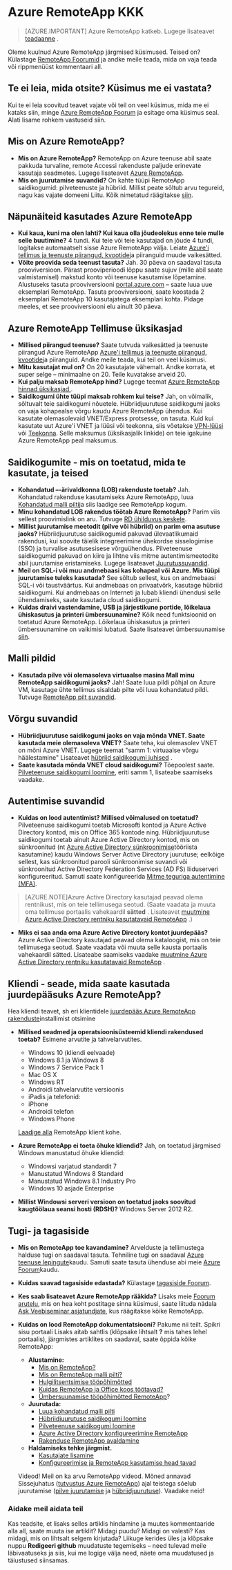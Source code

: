 <properties 
    pageTitle="Azure RemoteApp KKK | Microsoft Azure'i" 
    description="Siit saate teada, vastused korduma kippuvad küsimused Azure RemoteApp." 
    services="remoteapp" 
    documentationCenter="" 
    authors="lizap" 
    manager="swadhwa" 
    editor=""/>

<tags 
    ms.service="remoteapp" 
    ms.workload="compute" 
    ms.tgt_pltfrm="na" 
    ms.devlang="na" 
    ms.topic="get-started-article" 
    ms.date="08/15/2016" 
    ms.author="elizapo"/>

# <a name="azure-remoteapp-faq"></a>Azure RemoteApp KKK

> [AZURE.IMPORTANT]
> Azure RemoteApp katkeb. Lugege lisateavet [teadaanne](https://go.microsoft.com/fwlink/?linkid=821148) .

Oleme kuulnud Azure RemoteApp järgmised küsimused. Teised on? Külastage [RemoteApp Foorumid](https://social.msdn.microsoft.com/Forums/azure/home?forum=AzureRemoteApp) ja andke meile teada, mida on vaja teada või rippmenüüst kommentaari all.

## <a name="cant-find-what-youre-looking-for-have-a-question-we-didnt-answer"></a>Te ei leia, mida otsite? Küsimus me ei vastata?
Kui te ei leia soovitud teavet vajate või teil on veel küsimus, mida me ei kataks siin, minge [Azure RemoteApp Foorum](http://aka.ms/araforum) ja esitage oma küsimus seal. Alati lisame rohkem vastuseid siin.

## <a name="what-is-azure-remoteapp"></a>Mis on Azure RemoteApp? ##


- **Mis on Azure RemoteApp?** RemoteApp on Azure teenuse abil saate pakkuda turvaline, remote Accessi rakenduste paljude erinevate kasutaja seadmetes. Lugege lisateavet [Azure RemoteApp](remoteapp-whatis.md).
- **Mis on juurutamise suvandid?** On kahte tüüpi RemoteApp saidikogumid: pilveteenuste ja hübriid. Millist peate sõltub arvu tegureid, nagu kas vajate domeeni Liitu. Kõik nimetatud räägitakse [siin](remoteapp-collections.md).

## <a name="quick-tips-on-using-azure-remoteapp"></a>Näpunäiteid kasutades Azure RemoteApp ##
- **Kui kaua, kuni ma olen lahti? Kui kaua olla jõudeolekus enne teie mulle selle buutimine?** 4 tundi. Kui teie või teie kasutajad on jõude 4 tundi, logitakse automaatselt sisse Azure RemoteApp välja. Leiate [Azure'i tellimus ja teenuste piirangud, kvootide](../azure-subscription-service-limits.md)ja piiranguid muude vaikesätted.
- **Võite proovida seda teenust tasuta?** Jah. 30 päeva on saadaval tasuta prooviversioon. Pärast prooviperioodi lõppu saate sujuv (mille abil saate valmistamisel) makstud konto või teenuse kasutamise lõpetamine. Alustuseks tasuta prooviversiooni [portal.azure.com](http://portal.azure.com) – saate luua uue eksemplari RemoteApp. Tasuta prooviversiooni, saate koostada 2 eksemplari RemoteApp 10 kasutajatega eksemplari kohta. Pidage meeles, et see prooviversiooni elu ainult 30 päeva.
## <a name="azure-remoteapp-subscription-details"></a>Azure RemoteApp Tellimuse üksikasjad ##

- **Millised piirangud teenuse?** Saate tutvuda vaikesätted ja teenuste piirangud Azure RemoteApp [Azure'i tellimus ja teenuste piirangud, kvootide](../azure-subscription-service-limits.md)ja piiranguid. Andke meile teada, kui teil on veel küsimusi.
- **Mitu kasutajat mul on?** On 20 kasutajate vähemalt. Andke korrata, et super selge – minimaalne on 20. Teile kuvatakse arveid 20. 
- **Kui palju maksab RemoteApp hind?** Lugege teemat [Azure RemoteApp hinnad üksikasjad ](https://azure.microsoft.com/pricing/details/remoteapp/).
- **Saidikogumi ühte tüüpi maksab rohkem kui teise?** Jah, on võimalik, sõltuvalt teie saidikogumi nõuetele. Hübriidjuurutuse saidikogumi jaoks on vaja kohapealse võrgu kaudu Azure RemoteApp ühendus. Kui kasutate olemasolevaid VNET/Express protsesse, on tasuta. Kuid kui kasutate uut Azure'i VNET ja lüüsi või teekonna, siis võetakse [VPN-lüüsi](https://azure.microsoft.com/pricing/details/vpn-gateway) või [Teekonna](https://azure.microsoft.com/pricing/details/expressroute/). Selle maksumus (üksikasjalik linkide) on teie igakuine Azure RemoteApp peal maksumus.

## <a name="collections---whats-supported-which-should-you-use-and-others"></a>Saidikogumite - mis on toetatud, mida te kasutate, ja teised
- **Kohandatud –-ärivaldkonna (LOB) rakenduste toetab?** Jah. Kohandatud rakenduse kasutamiseks Azure RemoteApp, luua [Kohandatud malli pilti](remoteapp-create-custom-image.md)ja siis laadige see RemoteApp kogum.
- **Minu kohandatud LOB rakendus töötab Azure RemoteApp?** Parim viis sellest proovimislink on aru. Tutvuge [RD ühilduvus keskele](http://www.rdcompatibility.com/compatibility/default.aspx).
- **Millist juurutamise meetodit (pilve või hübriid) on parim oma asutuse jaoks?** Hübriidjuurutuse saidikogumid pakuvad ülevaatlikumaid rakendusi, kui soovite täielik integreerimine ühekordse sisselogimise (SSO) ja turvalise asutusesisese võrguühendus. Pilveteenuse saidikogumid pakuvad on kiire ja lihtne viis mitme autentimismeetodite abil juurutamise eristamiseks. Lugege lisateavet [Juurutussuvandid](remoteapp-whatis.md).
- **Meil on SQL-i või muu andmebaasi kas kohapeal või Azure. Mis tüüpi juurutamise tuleks kasutada?** See sõltub sellest, kus on andmebaasi SQL-i või taustväärtus. Kui andmebaas on privaatvõrk, kasutage hübriid saidikogumi. Kui andmebaas on Interneti ja lubab kliendi ühendusi selle ühendamiseks, saate kasutada cloud saidikogumi.
- **Kuidas draivi vastendamine, USB ja järjestikune portide, lõikelaua ühiskasutus ja printeri ümbersuunamine?** Kõik need funktsioonid on toetatud Azure RemoteApp. Lõikelaua ühiskasutus ja printeri ümbersuunamine on vaikimisi lubatud. Saate lisateavet ümbersuunamise [siin](remoteapp-redirection.md). 


## <a name="template-images"></a>Malli pildid
- **Kasutada pilve või olemasoleva virtuaalse masina Mall minu RemoteApp saidikogumi jaoks?** Jah! Saate luua pildi põhjal on Azure VM, kasutage ühte tellimus sisaldab pilte või luua kohandatud pildi. Tutvuge [RemoteApp pilt suvandid](remoteapp-imageoptions.md).


## <a name="network-options"></a>Võrgu suvandid
- **Hübriidjuurutuse saidikogumi jaoks on vaja mõnda VNET. Saate kasutada meie olemasoleva VNET?** Saate teha, kui olemasolev VNET on mõni Azure VNET. Lugege teemat "samm 1: virtuaalse võrgu häälestamine" Lisateavet [hübriid saidikogumi juhised](remoteapp-create-hybrid-deployment.md) .
- **Saate kasutada mõnda VNET cloud saidikogumi?** Tõepoolest saate. [Pilveteenuse saidikogumi loomine](remoteapp-create-cloud-deployment.md), eriti samm 1, lisateabe saamiseks vaadake.

## <a name="authentication-options"></a>Autentimise suvandid



- **Kuidas on lood autentimist? Millised võimalused on toetatud?** Pilveteenuse saidikogumi toetab Microsofti kontod ja Azure Active Directory kontod, mis on Office 365 kontode ning. Hübriidjuurutuse saidikogumi toetab ainult Azure Active Directory kontod, mis on sünkroonitud (nt [Azure Active Directory sünkroonimise](http://blogs.technet.com/b/ad/archive/2014/09/16/azure-active-directory-sync-is-now-ga.aspx)tööriista kasutamine) kaudu Windows Server Active Directory juurutuse; eelkõige sellest, kas sünkroonitud parooli sünkroonimise suvandi või sünkroonitud Active Directory Federation Services (AD FS) liiduserveri konfigureeritud. Samuti saate konfigureerida [Mitme teguriga autentimine (MFA)](https://azure.microsoft.com/services/multi-factor-authentication/).

>[AZURE.NOTE]Azure Active Directory kasutajad peavad olema rentnikust, mis on teie tellimusega seotud. (Saate vaadata ja muuta oma tellimuse portaalis vahekaardil **sätted** . Lisateavet [muutmine Azure Active Directory rentniku kasutatavaid RemoteApp](remoteapp-changetenant.md) .)

- **Miks ei saa anda oma Azure Active Directory kontot juurdepääs?** Azure Active Directory kasutajad peavad olema kataloogist, mis on teie tellimusega seotud. Saate vaadata või muuta selle kausta portaalis vahekaardil sätted. Lisateabe saamiseks vaadake [muutmine Azure Active Directory rentniku kasutatavaid RemoteApp](remoteapp-changetenant.md) .

## <a name="clients---what-device-can-i-use-to-access-azure-remoteapp"></a>Kliendi - seade, mida saate kasutada juurdepääsuks Azure RemoteApp?
Hea kliendi teavet, sh eri klientidele [juurdepääs Azure RemoteApp rakenduste](remoteapp-clients.md)installimist otsimine

- **Millised seadmed ja operatsioonisüsteemid kliendi rakendused toetab?**
Esimene arvutite ja tahvelarvutites. 
    - Windows 10 (kliendi eelvaade)
    - Windows 8.1 ja Windows 8
    - Windows 7 Service Pack 1
    - Mac OS X
    - Windows RT
    - Androidi tahvelarvutite versioonis
    - iPadis ja telefonid:
    - iPhone
    - Androidi telefon
    - Windows Phone
 
    [Laadige alla](https://www.remoteapp.windowsazure.com/ClientDownload/AllClients.aspx) RemoteApp klient kohe.
- **Azure RemoteApp ei toeta õhuke kliendid?** Jah, on toetatud järgmised Windows manustatud õhuke kliendid:
    - Windowsi varjatud standardit 7
    - Manustatud Windows 8 Standard
    - Manustatud Windows 8.1 Industry Pro
    - Windows 10 asjade Enterprise

- **Millist Windowsi serveri versioon on toetatud jaoks soovitud kaugtöölaua seansi hosti (RDSH)?** Windows Server 2012 R2.

## <a name="support-and-feedback"></a>Tugi- ja tagasiside


- **Mis on RemoteApp toe kavandamine?** Arvelduste ja tellimustega halduse tugi on saadaval tasuta. Tehniline tugi on saadaval [Azure teenuse lepingute](https://azure.microsoft.com/support/plans/)kaudu. Samuti saate tasuta ühenduse abi meie [Azure Foorum](http://social.msdn.microsoft.com/Forums/windowsazure/home?forum=AzureRemoteApp)kaudu. 
- **Kuidas saavad tagasiside edastada?** Külastage [tagasiside Foorum](https://feedback.azure.com/forums/247748-azure-remoteapp/).
- **Kes saab lisateavet Azure RemoteApp rääkida?** Lisaks meie [Foorum arutelu](http://social.msdn.microsoft.com/Forums/windowsazure/home?forum=AzureRemoteApp), mis on hea koht postitage sinna küsimusi, saate liituda nädala [Ask Veebiseminar asjatundjate](https://azureinfo.microsoft.com/US-Azure-WBNR-FY15-11Nov-AzureRemoteAppAskTheExperts-Registration-Page.html), kus räägitakse kõike RemoteApp.
- **Kuidas on lood RemoteApp dokumentatsiooni?** Pakume nii teilt. Spikri sisu portaali Lisaks aitab sahtlis (klõpsake lihtsalt **?** mis tahes lehel portaalis), järgmistes artiklites on saadaval, saate õppida kõike RemoteApp:
    - **Alustamine:**
        - [Mis on RemoteApp?](remoteapp-whatis.md)
        - [Mis on RemoteApp malli pilti?](remoteapp-images.md)
        - [Hulgilitsentsimise tööpõhimõtted](remoteapp-licensing.md)
        - [Kuidas RemoteApp ja Office koos töötavad?](remoteapp-o365.md)
        - [Ümbersuunamise tööpõhimõtted RemoteApp](remoteapp-redirection.md)?
    - **Juurutada:**
        - [Luua kohandatud malli pilti](remoteapp-create-custom-image.md)
        - [Hübriidjuurutuse saidikogumi loomine](remoteapp-create-hybrid-deployment.md)
        - [Pilveteenuse saidikogumi loomine](remoteapp-create-cloud-deployment.md)
        - [Azure Active Directory konfigureerimine RemoteApp](remoteapp-ad.md)
        - [Rakenduse RemoteApp avaldamine](remoteapp-publish.md)
    - **Haldamiseks tehke järgmist.**
        - [Kasutajate lisamine](remoteapp-user.md)
        - [Konfigureerimise ja RemoteApp kasutamise head tavad](remoteapp-bestpractices.md)  

    Videod! Meil on ka arvu RemoteApp videod. Mõned annavad Sissejuhatus ([tutvustus Azure RemoteApp](https://azure.microsoft.com/documentation/videos/cloud-cover-ep-150-azure-remote-app-with-thomas-willingham-and-nihar-namjoshi/)) ajal teistega sõelub juurutamise ([pilve juurutamise](https://www.youtube.com/watch?v=3NAv2iwZtGc&feature=youtu.be) ja [hübriidjuurutuse](https://www.youtube.com/watch?v=GCIMxPUvg0c&feature=youtu.be)). Vaadake neid!

 
### <a name="help-us-help-you"></a>Aidake meil aidata teil 
Kas teadsite, et lisaks selles artiklis hindamine ja muutes kommentaaride alla all, saate muuta ise artiklit? Midagi puudu? Midagi on valesti? Kas midagi, mis on lihtsalt selgem kirjutada? Liikuge kerides üles ja klõpsake nuppu **Redigeeri github** muudatuste tegemiseks – need tulevad meile läbivaatuseks ja siis, kui me logige välja need, näete oma muudatused ja täiustused siinsamas.
